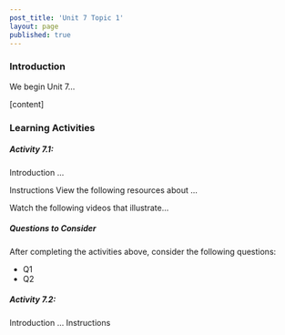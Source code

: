 ```yaml
---
post_title: 'Unit 7 Topic 1'
layout: page
published: true
---
```

### Introduction
We begin Unit 7…

[content]

### Learning Activities
##### Activity 7.1:
Introduction
…

Instructions
View the following resources about …

Watch the following videos that illustrate…

##### Questions to Consider
After completing the activities above, consider the following questions:

* Q1
* Q2

##### Activity 7.2:
Introduction
…
Instructions
